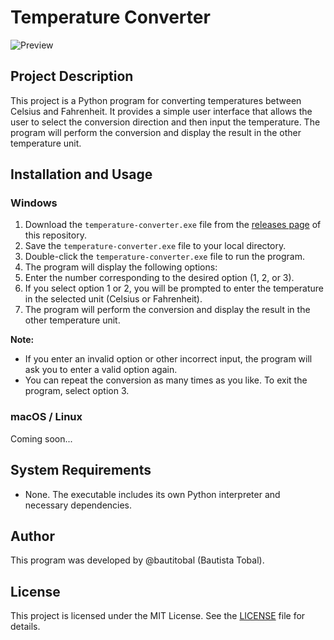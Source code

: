 # Temperature Converter

![Preview](https://prnt.sc/EnSGdBHrAm_f)

## Project Description

This project is a Python program for converting temperatures between Celsius and Fahrenheit. It provides a simple user interface that allows the user to select the conversion direction and then input the temperature. The program will perform the conversion and display the result in the other temperature unit.

## Installation and Usage

### Windows

1. Download the `temperature-converter.exe` file from the [releases page](https://github.com/bautitobal/temperature-converter/releases) of this repository.
2. Save the `temperature-converter.exe` file to your local directory.
3. Double-click the `temperature-converter.exe` file to run the program.
4. The program will display the following options:
5. Enter the number corresponding to the desired option (1, 2, or 3).
6. If you select option 1 or 2, you will be prompted to enter the temperature in the selected unit (Celsius or Fahrenheit).
7. The program will perform the conversion and display the result in the other temperature unit.

**Note:**

- If you enter an invalid option or other incorrect input, the program will ask you to enter a valid option again.
- You can repeat the conversion as many times as you like. To exit the program, select option 3.

### macOS / Linux

Coming soon...

## System Requirements

- None. The executable includes its own Python interpreter and necessary dependencies.

## Author

This program was developed by @bautitobal (Bautista Tobal).

## License

This project is licensed under the MIT License. See the [LICENSE](LICENSE) file for details.  